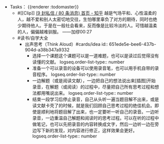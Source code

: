 - Tasks： {{renderer :todomaster}}
	- #[[Clip]] [(9 封私信 / 80 条消息) 首页 - 知乎](https://www.zhihu.com/)
	  越是气场平和、心性温柔的人，越不爱和别人太密切地交往，生怕哪里辜负了对方的期待，同时也绝少期待他人。于是在一般社会看来，反而像是比较冷淡的人。可惜越温柔的人，偏偏越难驯服。
	  ——加缪00:27
	- #读书/自学大全
		- 出声思考（Think Aloud）#cards/idea
		  id:: 651ede5e-bee6-437b-904d-a38b347a9332
			- 选择一个课题这个课题可以是一道难题，也可以是读过后觉得没有读懂的文献。
			  logseq.order-list-type:: number
			- 准备一个可以录音的设备可以使用录音笔，也可以用手机自带的录音程序。
			  logseq.order-list-type:: number
			- 一边解题（或是阅读文献），一边把自己的想法说出来[插图]开始录音，在解题（或阅读）的过程中，尽量把自己所有思考过程和想法都用嘴说出来。
			  logseq.order-list-type:: number
			- 结束一段学习后停止录音，自己从头听一遍当题目解不出来，或是读文献卡壳了的时候，就是我们回顾自己思考过程的绝佳机会。即使是顺利地将题目解了出来，也一定要听一听自己的录音。一边听录音，一边重温自己解题和阅读时的思考过程。可以在听的过程中做笔记，也可以先把录音的内容转换成文字，然后一边听一边在旁边写下新的发现，对内容进行修正，这样效果会更好。
			  logseq.order-list-type:: number